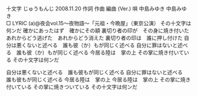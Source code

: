 十文字
じゅうもんじ
2008.11.20
作詞  作曲  編曲 (Ver.)   唄
中島みゆき   中島みゆき        
□ LYRIC (a)@夜会vol.15～夜物語～「元祖・今晩屋」（東京公演）
その十文字は何ンだ
確かにあったはず　確かにその額
裏切り者の印が　その身に焼き付いた
あれからどう逃げた　あれからどう消えた
裏切り者の印は　誰に押し付けた
自分は悪くないと述べる　誰も彼（か）もが同じく述べる
自分に罪はないと述べる　誰も彼（か）もが同じく述べる
今居る陸は　掌の上
その掌に焼き付いている
その十文字は何ンだ

自分は悪くないと述べる　誰も彼もが同じく述べる
自分に罪はないと述べる　誰も彼もが同じく述べる
今居る陸は　掌の上
今居る陸は　掌の上
その掌に焼き付いている
その掌に焼きついている
その十文字は何ンだ